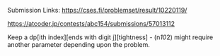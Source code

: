 Submission Links:
https://cses.fi/problemset/result/10220119/

https://atcoder.jp/contests/abc154/submissions/57013112

Keep a dp[ith index][ends with digit j][tightness] - (n*10*2) might require another parameter depending upon the problem.

